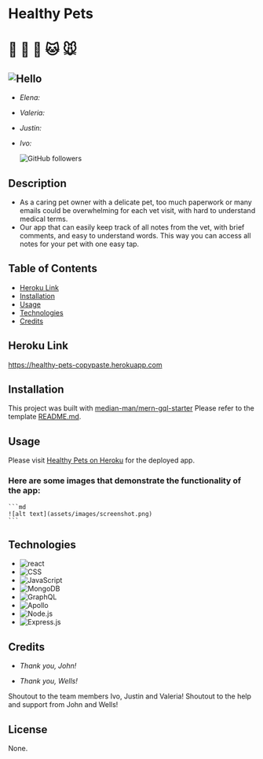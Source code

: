 # Healthy Pets
# 🐹 🐶 🐰 🐱 🐭

## <div><img alt="Hello" src="https://img.shields.io/badge/Team-Error_Crusher-blueviolet?logo=github&style=for-the-badge"></div>
- *Elena:*

- *Valeria:*

- *Justin:*

- *Ivo:*

    ![GitHub followers](https://img.shields.io/github/followers/Ivo-Gatzinski?style=social)


## Description
- As a caring pet owner with a delicate pet, too much paperwork or many emails could be overwhelming for each vet visit, with hard to understand medical terms. 
- Our app that can easily keep track of all notes from the vet, with brief comments, and easy to understand words. This way you can access all notes for your pet with one easy tap. 

## Table of Contents 

- [Heroku Link](#heroku-link)
- [Installation](#installation) 
- [Usage](#usage)
- [Technologies](#technologies)
- [Credits](#credits)

## Heroku Link
https://healthy-pets-copypaste.herokuapp.com

## Installation
This project was built with [median-man/mern-gql-starter](https://github.com/median-man/mern-gql-starter) Please refer to the template [README.md]("./template.md").

## Usage
Please visit [Healthy Pets on Heroku](https://healthy-pets-copypaste.herokuapp.com/) for the deployed app.

### Here are some images that demonstrate the functionality of the app:
    ```md
    ![alt text](assets/images/screenshot.png)
    ```
## Technologies
<div>
              <ul>
                <li>
                  <img
                    alt="react"
                    src="https://img.shields.io/badge/-
                    React.js-navy?style=flat&logo=react"
                  ></img>
                </li>
                <li>
                  <img
                    alt="CSS"
                    src="https://img.shields.io/badge/-CSS-navy?style=flat&logo=css3&logoColor=turquoise"
                  ></img>
                </li>
                <li>
                  <img
                    alt="JavaScript"
                    src="https://img.shields.io/badge/-JavaScript-navy?style=flat&logo=javascript"
                  ></img>
                </li>
                <li>
                  <img
                    alt="MongoDB"
                    src="https://img.shields.io/badge/-MongoDB-navy?style=flat&logo=MongoDB&logoColor=brightgreen"
                  ></img>
                </li>
                <li>
                  <img
                    alt="GraphQL"
                    src="https://img.shields.io/badge/-GraphQL-navy?style=flat&logo=graphql&logoColor=magenta"
                  ></img>
                </li>
                <li>
                  <img
                    alt="Apollo"
                    src="https://img.shields.io/badge/-Apollo-navy?style=flat&logo=apollographql&logoColor=red"
                  ></img>
                </li>
                <li>
                  <img
                    alt="Node.js"
                    src="https://img.shields.io/badge/-Node.js-navy?style=flat&logo=node.js&logoColor=yellow"
                  ></img>
                </li>
                <li>
                  <img
                    alt="Express.js"
                    src="https://img.shields.io/badge/-Express.js-navy?style=flat&logo=express"
                  ></img>
                </li>
              </ul>
              </div>
            

## Credits

- *Thank you, John!*

- *Thank you, Wells!*

Shoutout to the team members Ivo, Justin and Valeria!
Shoutout to the help and support from John and Wells!

## License

None. 
